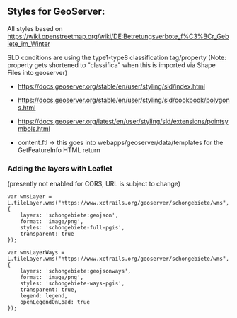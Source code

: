 ## Styles for GeoServer:
All styles based on https://wiki.openstreetmap.org/wiki/DE:Betretungsverbote_f%C3%BCr_Gebiete_im_Winter

SLD conditions are using the type1-type8 classification tag/property
(Note: property gets shortened to "classifica" when this is imported via Shape Files into geoserver)

* https://docs.geoserver.org/stable/en/user/styling/sld/index.html
* https://docs.geoserver.org/stable/en/user/styling/sld/cookbook/polygons.html
* https://docs.geoserver.org/latest/en/user/styling/sld/extensions/pointsymbols.html

* content.ftl -> this goes into webapps/geoserver/data/templates for the GetFeatureInfo HTML return

### Adding the layers with Leaflet
(presently not enabled for CORS, URL is subject to change)

```
var wmsLayer = L.tileLayer.wms("https://www.xctrails.org/geoserver/schongebiete/wms", {
    layers: 'schongebiete:geojson',
    format: 'image/png',
    styles: 'schongebiete-full-pgis',
    transparent: true
});

var wmsLayerWays = L.tileLayer.wms("https://www.xctrails.org/geoserver/schongebiete/wms", {
    layers: 'schongebiete:geojsonways',
    format: 'image/png',
    styles: 'schongebiete-ways-pgis',
    transparent: true,
    legend: legend,
    openLegendOnLoad: true
});
```
